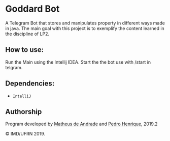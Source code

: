 # Goddard Bot

A Telegram Bot that stores and manipulates property in different ways made in java. The main goal with this project is to exemplify the content learned in the discipline of LP2.

## How to use:
Run the Main using the Intellij IDEA.
Start the the bot use with /start in telgram.

## Dependencies:
* `IntelliJ`

## Authorship
Program developed by [Matheus de Andrade](https://github.com/matheusmas132) and [Pedro Henrique](https://github.com/pedrocardoso5), 2019.2

&copy; IMD/UFRN 2019.
